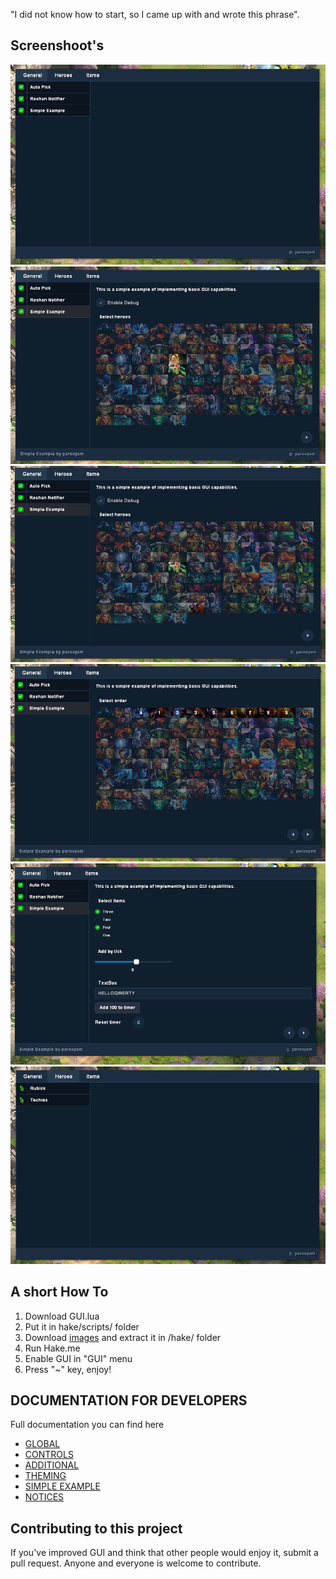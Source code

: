 "I did not know how to start, so I came up with and wrote this phrase".
## Screenshoot's

![main01](./Screenshots/1.png)
![main02](./Screenshots/2.png)
![main03](./Screenshots/3.png)
![main04](./Screenshots/4.png)
![main05](./Screenshots/5.png)
![main06](./Screenshots/6.png)

## A short How To

1. Download GUI.lua
2. Put it in hake/scripts/ folder
3. Download [images](./images.zip) and extract it in /hake/ folder
4. Run Hake.me
5. Enable GUI in "GUI" menu
6. Press "~" key, enjoy!

## DOCUMENTATION FOR DEVELOPERS

Full documentation you can find here

- [GLOBAL](https://github.com/paroxysmofhappiness/GUI/wiki/GLOBAL)
- [CONTROLS](https://github.com/paroxysmofhappiness/GUI/wiki/CONTROLS)
- [ADDITIONAL](https://github.com/paroxysmofhappiness/GUI/wiki/ADDITIONAL)
- [THEMING](https://github.com/paroxysmofhappiness/GUI/wiki/THEMING)
- [SIMPLE EXAMPLE](https://github.com/paroxysmofhappiness/GUI/wiki/SIMPLE-EXAMPLE)
- [NOTICES](https://github.com/paroxysmofhappiness/GUI/wiki/NOTICES)

## Contributing to this project

If you've improved GUI and think that other people would enjoy it, submit a pull request. Anyone and everyone is welcome to contribute.
